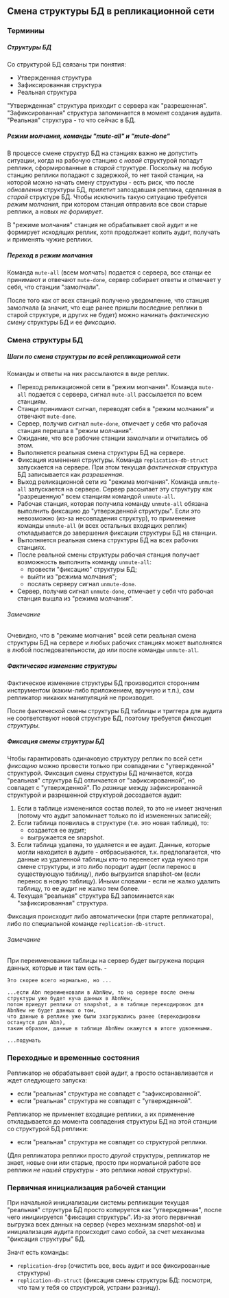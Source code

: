 ## Смена структуры БД в репликационной сети

### Терминиы     

##### Структуры БД     

Со структурой БД связаны три понятия:
- Утвержденная структура
- Зафиксированная структура
- Реальная структура

"Утвержденная" структура приходит с сервера как "разрешенная".
"Зафиксированная" структура запоминается в момент создания аудита.
"Реальная" структура - то что сейчас в БД.

##### Режим молчания, команды "mute-all" и "mute-done"

В процессе смене структур БД на станциях важно не допустить ситуации, когда на рабочую станцию с _новой_ структурой попадут реплики, 
сформированные в _старой_ структуре. Поскольку на любую станцию реплики попадают с задержкой, то нет такой станции, 
на которой можно начать смену структуры - есть риск, что после _обновления_ структуры БД, прилетит запоздавшая реплика, 
сделанная в _старой_ структуре БД. Чтобы исключить такую ситуацию требуется _режим молчания_, 
при котором станция отправила все свои старые реплики, а новых _не формирует_.

В "режиме молчания" станция не обрабатывает свой аудит и не формирует исходящих реплик, 
хотя продолжает копить аудит, получать и применять чужие реплики.

##### Переход в режим молчания

Команда `mute-all` (всем молчать) подается с сервера, все станци ее принимают и отвечают `mute-done`, 
сервер собирает ответы и отмечает у себя, что станции "замолчали". 

После того как от всех станций получено уведомление, что станция замолчала 
(а значит, что еще ранее пришли последние реплики в старой структуре, и других не будет)
можно начинать _фактическую смену_ структуры БД и ее _фиксацию_.

### Смена структуры БД 

##### Шаги по смена структуры по всей репликационной сети  

Команды и ответы на них рассылаются в виде реплик.

- Переход реликационной сети в "режим молчания". Команда `mute-all` подается с сервера, сигнал `mute-all` рассылается по всем станциям.  
- Станци принимают сигнал, переводят себя в "режим молчания" и отвечают `mute-done`. 
- Сервер, получив сигнал `mute-done`, отмечает у себя что рабочая станция перешла в "режим молчания".
- Ожидание, что все рабочие станции замолчали и отчитались об этом.
- Выполняется реальная смена структуры БД на сервере. 
- Фиксация изменения структуры. Команда `replication-db-struct` запускается на сервере.
  При этом текущая _фактическая_ структура БД записывается как _разрешенная_.
- Выход реликационной сети из "режима молчания". Команда `unmute-all` запускается на сервере. 
  Сервер рассылает эту структуру как "разрешенную" всем станциям командой `unmute-all`.   
- Рабочая станция, которая получила команду `unmute-all` обязана выполнить фиксацию до "утвержденной структуры".
  Если это невозможно (из-за несовпадения структур), то применение команды `unmute-all` 
  (и всех остальных входящих реплик) откладывается до завершения фиксации структуры БД на станции. 
- Выполняется реальная смена структуры БД на всех рабочих станциях. 
- После реальной смены структуры рабочая станция получает возможность выполнить команду `unmute-all`:
   - провести "фиксацию" структуры БД;
   - выйти из "режима молчания"; 
   - послать серверу сигнал `unmute-done`. 
- Сервер, получив сигнал `unmute-done`, отмечает у себя что рабочая станция вышла из "режима молчания".

###### Замечание

Очевидно, что в "режиме молчания" всей сети реальная смена структуры БД на сервере и любых рабочих станциях может выполнятся 
в любой последовательности, до или после команды `unmute-all`.

##### Фактическое изменение структуры

Фактическое изменение структуры БД производится сторонним инструментом (каким-либо приложением, вручную и т.п.), 
сам репликатор никаких манипуляций не производит.

После фактической смены структуры БД таблицы и триггера для аудита не соответствуют новой структуре БД,
поэтому требуется _фиксация структуры_.  

##### Фиксация смены структуры БД 

Чтобы гарантировать одинаковую структуру реплик по всей сети _фиксацию_ можно провести только при совпадении с "утвержденной" структурой.
Фиксация смены структуры БД начинается, когда "реальная" структура БД отличается от "зафиксированной", но совпадет с "утвержденной".
По _разнице_ между зафиксированной структурой и разрешенной структурой досоздается аудит:

1. Если в таблице измененился состав полей, то это не имеет значения (потому что аудит запоминает только по id измененных записей);
2. Если таблица появилась в структуре (т.е. это новая таблица), то: 
   - создается ее аудит;
   - выгружается ее snapshot.
3. Если таблица удалена, то удаляется и ее аудит. Данные, которые могли находится в аудите - отбрасываются, т.к. предполагается, 
   что данные из удаленной таблицы кто-то перенесет куда нужно при смене структуры, и это либо породит аудит 
   (если перенос в существующую таблицу), либо выгрузится snapshot-ом (если перенос в новую таблицу). 
   Иными словами - если не жалко удалить таблицу, то ее аудит не жалко тем более. 
4. Текущая "реальная" структура БД запоминается как "зафиксированная" структура.

Фиксация происходит либо автоматически (при старте репликатора), либо по специальной команде `replication-db-struct`. 

###### Замечание

При переименовании таблицы на сервер будет выгружена порция данных, которые и так там есть. - 

    Это скорее всего нормально, но ...

    ...если Abn переименовали в AbnNew, то на сервере после смены структуры уже будет куча данных в AbnNew,
    потом приедут реплики от snapshot, а в таблице перекодировок для AbnNew не будет данных о том, 
    что данные в реплике уже были зхагружались ранее (перекодировки останутся для Abn), 
    таким образом, данные в таблице AbnNew окажутся в итоге удвоенными.
    
    ...подумать   



### Переходные и временные состояния

Репликатор не обрабатывает свой аудит, а просто останавливается и ждет следующего запуска:
  - если "реальная" структура не совпадет с "зафиксированной".
  - если "реальная" структура не совпадет с "утвержденной".

Репликатор не применяет входящие реплики, а их применение откладывается до момента 
совпадения структуры БД на этой станции со структурой БД реплики:
  - если "реальная" структура не совпадет со структурой реплики. 
 
(Для репликатора реплики просто _другой_ структуры, репликатор не знает, новые они или старые, 
просто при нормальной работе все реплики _не нашей_ структуры - это реплики _новой_ структуры).

### Первичная инициализация рабочей станции

При начальной инициализации системы репликации текущая "реальная" структура БД просто копируется как "утвержденная", 
после чего инициируется "фиксация структуры". 
Из-за этого первичная выгрузка всех данных на сервер (через механизм snapshot-ов) и инициализация аудита происходит само собой, 
за счет механизма "фиксация структуры" БД.

Значт есть команды: 
- `replication-drop` (очистить все, весь аудит и все фиксированные структуры) 
- `replication-db-struct` (фиксация смены структуры БД: посмотри, что там у тебя со структурой, устрани разницу).
